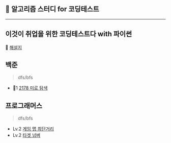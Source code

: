 ## 👾 알고리즘 스터디 for 코딩테스트
-----------
## 이것이 취업을 위한 코딩테스트다 with 파이썬
📗 [해설지](https://github.com/ndb796/python-for-coding-test)

## 백준
> dfs/bfs

- 🥈1 [2178 미로 탐색](https://www.acmicpc.net/problem/2178)

## 프로그래머스
> dfs/bfs

- Lv.2 [게임 맵 최단거리](https://school.programmers.co.kr/learn/courses/30/lessons/1844)
- Lv.2 [타겟 넘버](https://school.programmers.co.kr/learn/courses/30/lessons/43165)
